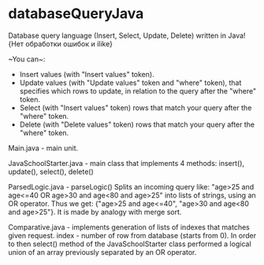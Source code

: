 # databaseQueryJava
Database query language (Insert, Select, Update, Delete) written in Java!
{Нет обработки ошибок и ilike}

~You can~: 
  - Insert values (with "Insert values" token).
  - Update values (with "Update values" token and "where" token), 
    that specifies which rows to update, in relation to the query after the "where" token.
  - Select (with "Insert values" token) rows that match your query after the "where" token.
  - Delete (with "Delete values" token) rows that match your query after the "where" token.

Main.java - main unit.

JavaSchoolStarter.java - main class that implements 4 methods: insert(), update(), select(), delete()

ParsedLogic.java - parseLogic() Splits an incoming query like: "age>25 and age<=40 OR age>30 and age<80 and age>25"
    into lists of strings, using an OR operator. Thus we get: {"age>25 and age<=40", "age>30 and age<80 and age>25"}.
    It is made by analogy with merge sort.

Comparative.java - implements generation of lists of indexes that matches given request. index - number of row
    from database (starts from 0). In order to then select() method of the JavaSchoolStarter class
    performed a logical union of an array previously separated by an OR operator.
